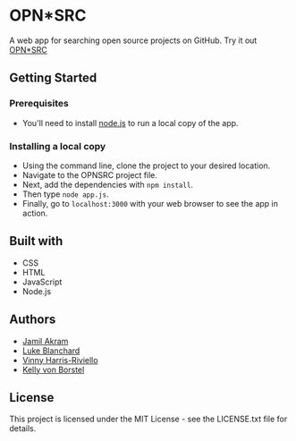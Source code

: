 # OPN*SRC

A web app for searching open source projects on GitHub.
Try it out [OPN*SRC](http://178.128.190.13:3000/)

## Getting Started

### Prerequisites

- You'll need to install [node.js](https://nodejs.org/en/download/) to run a local copy of the app.

### Installing a local copy

- Using the command line, clone the project to your desired location.
- Navigate to the OPNSRC project file.
- Next, add the dependencies with `npm install`.
- Then type `node app.js`.
- Finally, go to `localhost:3000` with your web browser to see the app in action.

## Built with

- CSS
- HTML
- JavaScript
- Node.js

## Authors

- [Jamil Akram](https://github.com/jakram)
- [Luke Blanchard](https://github.com/lukeblanchard)
- [Vinny Harris-Riviello](https://github.com/vinnyasa)
- [Kelly von Borstel](https://github.com/kellyvonborstel)

## License

This project is licensed under the MIT License - see the LICENSE.txt file for details.


